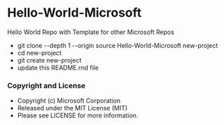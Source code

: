 # Hello-World-Microsoft
Hello World Repo with Template for other Microsoft Repos

- git clone --depth 1 --origin source Hello-World-Microsoft new-project
- cd new-project
- git create new-project
- update this README.rnd file

### Copyright and License
- Copyright (c) Microsoft Corporation
- Released under the MIT License (MIT)
- Please see LICENSE for more information.
